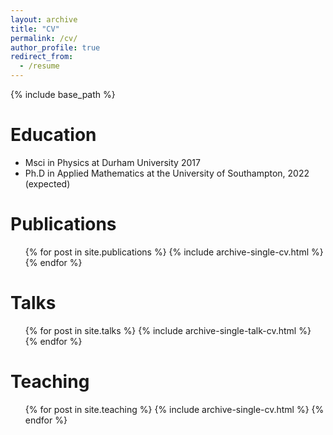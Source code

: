 ```yaml
---
layout: archive
title: "CV"
permalink: /cv/
author_profile: true
redirect_from:
  - /resume
---
```


{% include base_path %}

Education
======
* Msci in Physics at Durham University 2017 
* Ph.D in Applied Mathematics at the University of Southampton, 2022 (expected)


 

Publications
======
  <ul>{% for post in site.publications %}
    {% include archive-single-cv.html %}
  {% endfor %}</ul>
  
Talks
======
  <ul>{% for post in site.talks %}
    {% include archive-single-talk-cv.html %}
  {% endfor %}</ul>
  
Teaching
======
  <ul>{% for post in site.teaching %}
    {% include archive-single-cv.html %}
  {% endfor %}</ul>
  

